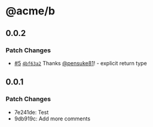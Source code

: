 # @acme/b

## 0.0.2

### Patch Changes

- [#5](https://github.com/pensuke81/testing-changeset/pull/5) [`4bf63a2`](https://github.com/pensuke81/testing-changeset/commit/4bf63a2620830c3b213b56558752bc77cf5b8cbc) Thanks [@pensuke81](https://github.com/pensuke81)! - explicit return type

## 0.0.1

### Patch Changes

- 7e241de: Test
- 9db919c: Add more comments
